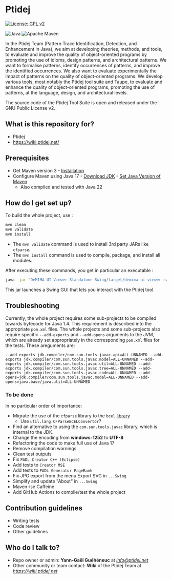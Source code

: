 # Ptidej

[![License: GPL v2](https://img.shields.io/badge/License-GPL_v2-blue.svg)](https://www.gnu.org/licenses/old-licenses/gpl-2.0.en.html)

![Java](https://img.shields.io/badge/java-%23ED8B00.svg?style=for-the-badge&logo=openjdk&logoColor=white)
![Apache Maven](https://img.shields.io/badge/Maven-green?style=for-the-badge&logo=Apache%20Maven)

In the Ptidej Team (Pattern Trace Identification, Detection, and Enhancement in Java), we aim at developing theories, methods, 
and tools, to evaluate and improve the quality of object-oriented programs by promoting the use of idioms, design patterns, 
and architectural patterns. We want to formalise patterns, identify occurrences of patterns, and improve the identified 
occurrences. We also want to evaluate experimentally the impact of patterns on the quality of object-oriented programs. We 
develop various tools, most notably the Ptidej tool suite and Taupe, to evaluate and enhance the quality of object-oriented 
programs, promoting the use of patterns, at the language, design, and architectural levels.

The source code of the Ptidej Tool Suite is open and released under the GNU Public License v2.

## What is this repository for?

* Ptidej 
* https://wiki.ptidej.net/

## Prerequisites

- Get Maven version 3 - [Installation](https://maven.apache.org/install.html)
- Configure Maven using Java 17 - [Download JDK](https://www.oracle.com/java/technologies/javase/jdk17-archive-downloads.html) - [Set Java Version of Maven](https://stackoverflow.com/a/19654699)
  - Also compiled and tested with Java 22

## How do I get set up?

To build the whole project, use : 
```bash
mvn clean
mvn validate
mvn install
```

- The `mvn validate` command is used to install 3rd party JARs like `cfparse`.
- The `mvn install` command is used to compile, package, and install all modules.

After executing these commands, you get in particular an executable :
```bash
java -jar "DeMIMA UI Viewer Standalone Swing/target/demima-ui-viewer-swing-1.0.0-jar-with-dependencies.jar"
```

This jar launches a Swing GUI that lets you interact with the Ptidej tool.

## Troubleshooting

Currently, the whole project requires some sub-projects to be compiled towards bytecode for Java 1.4. This requirement is described into the appropriate `pom.xml` files. The whole projects and some sub-projects also require specific `--add-exports` and `--add-opens` arguments to the JVM, which are already set appropriately in the corresponding `pom.xml` files for the tests. These areguments are:

```--add-exports jdk.compiler/com.sun.tools.javac.api=ALL-UNNAMED --add-exports jdk.compiler/com.sun.tools.javac.model=ALL-UNNAMED --add-exports jdk.compiler/com.sun.tools.javac.util=ALL-UNNAMED --add-exports jdk.compiler/com.sun.tools.javac.tree=ALL-UNNAMED --add-exports jdk.compiler/com.sun.tools.javac.code=ALL-UNNAMED --add-opens=jdk.compiler/com.sun.tools.javac.model=ALL-UNNAMED --add-opens=java.base/java.util=ALL-UNNAMED```

### To be done

In no particular order of importance:
- Migrate the use of the `cfparse` library to the `bcel` [library](https://mvnrepository.com/artifact/org.apache.bcel/bcel)
  - Use `util.lang.CFParseBCELConvertor`?
- Find an alternative to using the `com.sun.tools.javac` library, which is internal to the JDK.
- Change the encoding from **windows-1252** to **UTF-8**
- Refactoring the code to make full use of Java 17
- Remove compilation warnings
- Clean test outputs
- Fix `PADL Creator C++ (Eclipse)`
- Add tests to `Creator MSE`
- Add tests to `PADL Generator PageRank`
- Fix JPG export from the menu Export SVG in `...Swing`
- Simplify and update "About" in `...Swing`
- Maven-ise Caffeine
- Add GitHub Actions to compile/test the whole project

## Contribution guidelines

* Writing tests
* Code review
* Other guidelines

## Who do I talk to?

- Repo owner or admin: **Yann-Gaël Guéhéneuc** at *info@ptidej.net*
- Other community or team contact: **Wiki** of the Ptidej Team at *https://wiki.ptidej.net*
